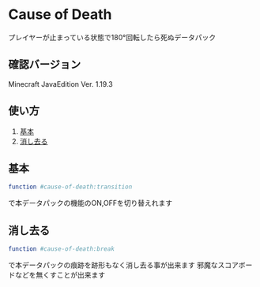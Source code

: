 # Cause of Death

プレイヤーが止まっている状態で180°回転したら死ぬデータパック

## 確認バージョン

Minecraft JavaEdition Ver. 1.19.3

## 使い方

1. [基本](#基本)
2. [消し去る](#消し去る)

## 基本

```nim
function #cause-of-death:transition
```
で本データパックの機能のON,OFFを切り替えれます

## 消し去る

```nim
function #cause-of-death:break
```
で本データパックの痕跡を跡形もなく消し去る事が出来ます
邪魔なスコアボードなどを無くすことが出来ます
